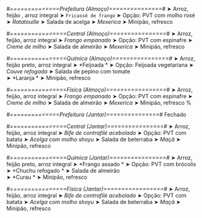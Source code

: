 
*#==============Prefeitura (Almoço)===============#*
➤ Arroz, feijão , arroz integral
➤ `Fricassé de frango`
➤ Opção: PVT com molho rosé
➤ *Ratatouille*
➤ Salada de acelga
➤ *Mexerica*
➤ Minipão, refresco

*#================Central (Almoço)================#*
➤ Arroz, feijão, arroz integral
➤ *Frango empanado*
➤ Opção: PVT com espinafre
➤ *Creme de milho*
➤ Salada de almeirão
➤ *Mexerica*
➤ Minipão, refresco

*#================Química (Almoço)================#*
➤ Arroz, feijão preto, arroz integral
➤ *Feijoada *
➤ Opção: Feijoada vegetariana 
➤ *Couve refogada*
➤ Salada de pepino com tomate    
➤ *Laranja *
➤ Minipão, refresco

*#================Física (Almoço)=================#*
➤ Arroz, feijão, arroz integral
➤ *Frango empanado*
➤ Opção: PVT com espinafre
➤ *Creme de milho*
➤ Salada de almeirão
➤ *Mexerica*
➤ Minipão, refresco
%

*#==============Prefeitura (Jantar)===============#*
Fechado

*#================Central (Jantar)================#*
➤ Arroz, feijão, arroz integral
➤ *Bife de contrafilé acebolado*
➤ Opção: PVT com batata
➤ *Acelga com molho shoyu*
➤ Salada de beterraba
➤ *Maçã*
➤ Minipão, refresco

*#================Química (Jantar)================#*
➤ Arroz, feijão preto, arroz integral
➤ *Frango assado *
➤ Opção: PVT com brócolis 
➤ *Chuchu refogado *
➤ Salada de almeirão  
➤ *Curau *
➤ Minipão, refresco

*#================Física (Jantar)=================#*
➤ Arroz, feijão, arroz integral
➤ *Bife de contrafilé acebolado*
➤ Opção: PVT com batata
➤ *Acelga com molho shoyu*
➤ Salada de beterraba
➤ *Maçã*
➤ Minipão, refresco
